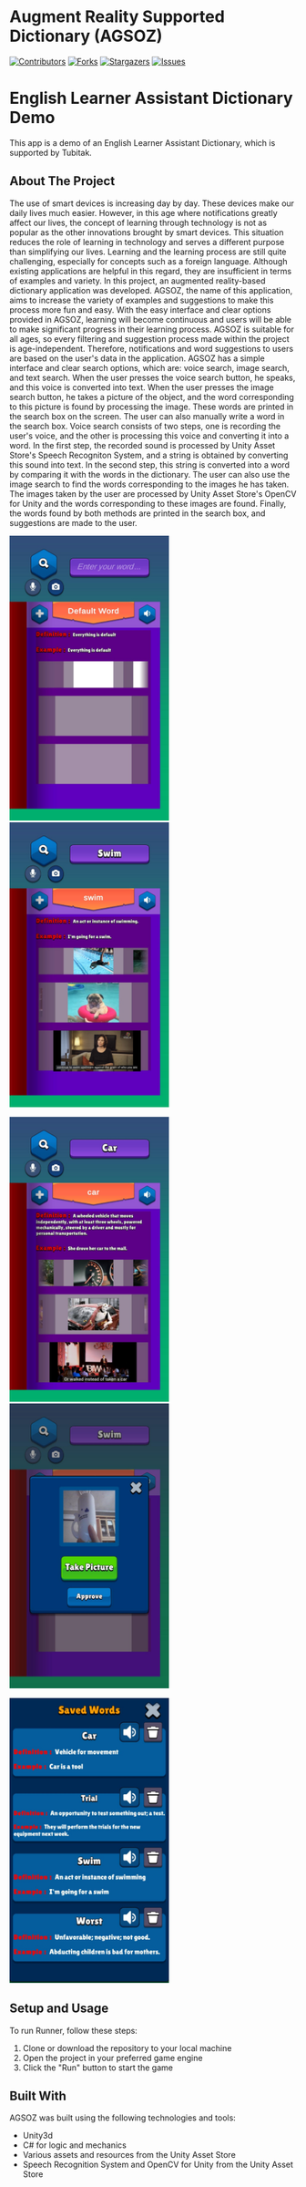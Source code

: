 # Augment Reality Supported Dictionary (AGSOZ)

[![Contributors][contributors-shield]][contributors-url]
[![Forks][forks-shield]][forks-url]
[![Stargazers][stars-shield]][stars-url]
[![Issues][issues-shield]][issues-url]

<body>
  <h1>English Learner Assistant Dictionary Demo</h1>
  <p>This app is a demo of an English Learner Assistant Dictionary, which is supported by Tubitak.</p>
</body>

<!-- ABOUT THE PROJECT -->
## About The Project

The use of smart devices is increasing day by day. These devices make our daily lives much easier. However, in this age where notifications greatly affect our lives, the concept of learning through technology is not as popular as the other innovations brought by smart devices. This situation reduces the role of learning in technology and serves a different purpose than simplifying our lives. Learning and the learning process are still quite challenging, especially for concepts such as a foreign language. Although existing applications are helpful in this regard, they are insufficient in terms of examples and variety. In this project, an augmented reality-based dictionary application was developed. AGSOZ, the name of this application, aims to increase the variety of examples and suggestions to make this process more fun and easy. With the easy interface and clear options provided in AGSOZ, learning will become continuous and users will be able to make significant progress in their learning process. AGSOZ is suitable for all ages, so every filtering and suggestion process made within the project is age-independent. Therefore, notifications and word suggestions to users are based on the user's data in the application. AGSOZ has a simple interface and clear search options, which are: voice search, image search, and text search. When the user presses the voice search button, he speaks, and this voice is converted into text. When the user presses the image search button, he takes a picture of the object, and the word corresponding to this picture is found by processing the image. These words are printed in the search box on the screen. The user can also manually write a word in the search box. Voice search consists of two steps, one is recording the user's voice, and the other is processing this voice and converting it into a word. In the first step, the recorded sound is processed by Unity Asset Store's Speech Recogniton System, and a string is obtained by converting this sound into text. In the second step, this string is converted into a word by comparing it with the words in the dictionary. The user can also use the image search to find the words corresponding to the images he has taken. The images taken by the user are processed by Unity Asset Store's OpenCV for Unity and the words corresponding to these images are found. Finally, the words found by both methods are printed in the search box, and suggestions are made to the user.

<img src="Screenshots/ss_1.jpeg" width="280" height="500">  <img src="Screenshots/ss_2.jpeg" width="280" height="500">

<img src="Screenshots/ss_3.jpeg" width="280" height="500">  <img src="Screenshots/ss_4.jpeg" width="280" height="500">

<img src="Screenshots/ss_5.jpeg" width="280" height="500">    

<!-- SETUP AND USAGE -->
## Setup and Usage

To run 
Runner, follow these steps:

1. Clone or download the repository to your local machine
2. Open the project in your preferred game engine
3. Click the "Run" button to start the game

<!-- BUILT WITH -->
## Built With

AGSOZ was built using the following technologies and tools:

- Unity3d
- C# for logic and mechanics
- Various assets and resources from the Unity Asset Store
- Speech Recognition System and OpenCV for Unity from the Unity Asset Store

[contributors-shield]: https://img.shields.io/github/contributors/AbdullahAskin/AGSOZ.svg?style=for-the-badge
[contributors-url]: https://github.com/AbdullahAskin/AGSOZ/graphs/contributors
[forks-shield]: https://img.shields.io/github/forks/AbdullahAskin/AGSOZ.svg?style=for-the-badge
[forks-url]: https://github.com/AbdullahAskin/AGSOZ/network/members
[stars-shield]: https://img.shields.io/github/stars/AbdullahAskin/AGSOZ.svg?style=for-the-badge
[stars-url]: https://github.com/AbdullahAskin/AGSOZ/stargazers
[issues-shield]: https://img.shields.io/github/issues/AbdullahAskin/AGSOZ.svg?style=for-the-badge
[issues-url]: https://github.com/AbdullahAskin/AGSOZ/issues
[linkedin-shield]: https://img.shields.io/badge/-LinkedIn-black.svg?style=for-the-badge&logo=linkedin&colorB=555
[linkedin-url]: www.linkedin.com/in/abdullah-ahmet-askin
